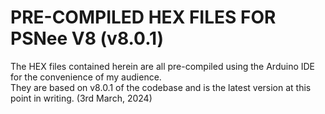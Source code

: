# PRE-COMPILED HEX FILES FOR PSNee V8 (v8.0.1)

The HEX files contained herein are all pre-compiled using the Arduino IDE for the convenience of my audience.  
They are based on v8.0.1 of the codebase and is the latest version at this point in writing. (3rd March, 2024)
